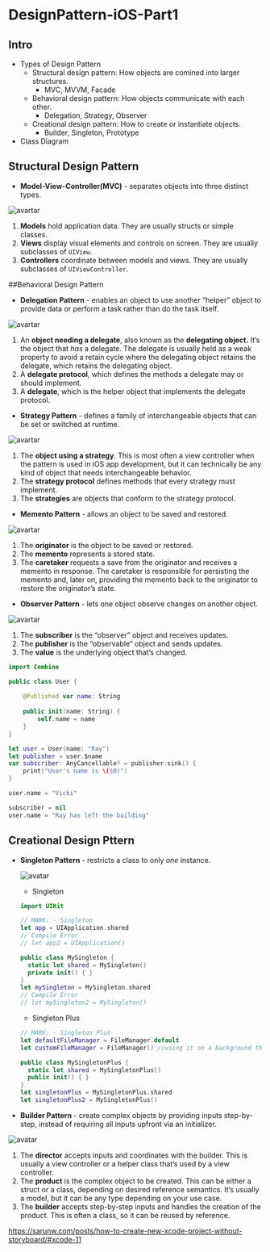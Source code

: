 # DesignPattern-iOS-Part1

## Intro

- Types of Design Pattern
  - Structural design pattern: How objects are comined into larger structures.
    - MVC, MVVM, Facade
  - Behavioral design pattern: How objects communicate with each other.
    - Delegation, Strategy, Observer
  - Creational design pattern: How to create or instantiate objects.
    - Builder, Singleton, Prototype
- Class Diagram

## Structural Design Pattern

- **Model-View-Controller(MVC)** - separates objects into three distinct types.

![avartar](https://assets.alexandria.raywenderlich.com/books/des/images/2f95e65151a4dc63665deb6a6c6ecd975c6bdec168447511d3352de081fae919/original.png)

1. **Models** hold application data. They are usually structs or simple classes.
2. **Views** display visual elements and controls on screen. They are usually subclasses of `UIView`.
3. **Controllers** coordinate between models and views. They are usually subclasses of `UIViewController`.











##Behavioral Design Pattern

- **Delegation Pattern** - enables an object to use another “helper” object to provide data or perform a task rather than do the task itself.

![avartar](https://assets.alexandria.raywenderlich.com/books/des/images/40fd4482df4d438b6f9ebc0b9d1d3c691ad8f2b54462104e6d443576a33de048/original.png)

1. An **object needing a delegate**, also known as the **delegating object.** It’s the object that *has* a delegate. The delegate is usually held as a weak property to avoid a retain cycle where the delegating object retains the delegate, which retains the delegating object.
2. A **delegate protocol**, which defines the methods a delegate may or should implement.
3. A **delegate**, which is the helper object that implements the delegate protocol.

- **Strategy Pattern** - defines a family of interchangeable objects that can be set or switched at runtime.

![avartar](https://assets.alexandria.raywenderlich.com/books/des/images/a9ba374ddb314c66e823a8864b1958071d4e374da480c36527bb252f24bc159e/original.png)

1. The **object using a strategy**. This is most often a view controller when the pattern is used in iOS app development, but it can technically be any kind of object that needs interchangeable behavior.
2. The **strategy protocol** defines methods that every strategy must implement.
3. The **strategies** are objects that conform to the strategy protocol.

- **Memento Pattern** - allows an object to be saved and restored.

![avartar](https://assets.alexandria.raywenderlich.com/books/des/images/c67c93d001662195b5307b4569defd6d0eda0b2d587b8409dfdd0117ba7facb7/original.png)

1. The **originator** is the object to be saved or restored.
2. The **memento** represents a stored state.
3. The **caretaker** requests a save from the originator and receives a memento in response. The caretaker is responsible for persisting the memento and, later on, providing the memento back to the originator to restore the originator’s state.

- **Observer Pattern** -  lets one object observe changes on another object.

![avartar](https://assets.alexandria.raywenderlich.com/books/des/images/4ac19e2deab6993c3237b02b14f55b1b87591e5f0873e94b311ac552237ee362/original.png)

1. The **subscriber** is the “observer” object and receives updates.
2. The **publisher** is the “observable” object and sends updates.
3. The **value** is the underlying object that’s changed.

```swift
import Combine

public class User {
    
    @Published var name: String
    
    public init(name: String) {
        self.name = name
    }
}

let user = User(name: "Ray")
let publisher = user.$name
var subscriber: AnyCancellable? = publisher.sink() {
    print("User's name is \($0)")
}

user.name = "Vicki"

subscriber = nil
user.name = "Ray has left the building"
```





## Creational Design Pttern

- **Singleton Pattern** - restricts a class to only *one* instance.

  ![avatar](https://assets.alexandria.raywenderlich.com/books/des/images/8cadecd3ed48f7fdda5ca8ca7628212c6e9573f2cccbd8ba6429e50b11de985f/original.png)

  - Singleton

  ```swift
  import UIKit
  
  // MARK: - Singleton
  let app = UIApplication.shared
  // Compile Error
  // let app2 = UIApplication() 
  
  public class MySingleton {
    static let shared = MySingleton()
    private init() { }
  }
  let mySingleton = MySingleton.shared
  // Compile Error
  // let mySingleton2 = MySingleton()
  ```

  - Singleton Plus

  ```swift
  // MARK: - Singleton Plus
  let defaultFileManager = FileManager.default
  let customFileManager = FileManager() //using it on a background thread
  
  public class MySingletonPlus {
    static let shared = MySingletonPlus()
    public init() { }
  }
  let singletonPlus = MySingletonPlus.shared
  let singletonPlus2 = MySingletonPlus()
  ```

- **Builder Pattern** -  create complex objects by providing inputs step-by-step, instead of requiring all inputs upfront via an initializer. 

![avatar](https://assets.alexandria.raywenderlich.com/books/des/images/06272e94624ac4835411d41e69a30f2399bddc2aeb82b0798152d5d489f909bb/original.png)

1. The **director** accepts inputs and coordinates with the builder. This is usually a view controller or a helper class that’s used by a view controller.
2. The **product** is the complex object to be created. This can be either a struct or a class, depending on desired reference semantics. It’s usually a model, but it can be any type depending on your use case.
3. The **builder** accepts step-by-step inputs and handles the creation of the product. This is often a class, so it can be reused by reference.


https://sarunw.com/posts/how-to-create-new-xcode-project-without-storyboard/#xcode-11







